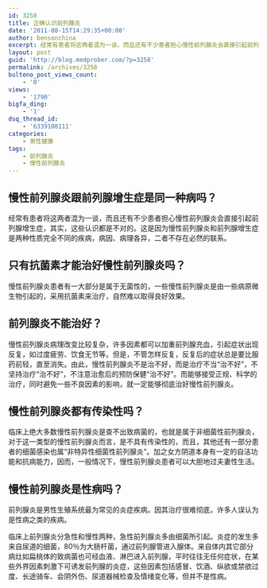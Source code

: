 ```yaml
---
id: 3258
title: 正确认识前列腺炎
date: '2011-08-15T14:29:35+00:00'
author: bensonchina
excerpt: 经常有患者将这两者混为一谈，而且还有不少患者担心慢性前列腺炎会直接引起前列腺增生症，其实，这些认识都是不对的。这是因为慢性前列腺炎和前列腺增生症是两种性质完全不同的疾病，病因、病理各异，二者不存在必然的联系。
layout: post
guid: 'http://blog.medprober.com/?p=3258'
permalink: /archives/3258
bulteno_post_views_count:
    - '0'
views:
    - '1790'
bigfa_ding:
    - '1'
dsq_thread_id:
    - '6339108111'
categories:
    - 男性健康
tags:
    - 前列腺炎
    - 慢性前列腺炎
---
```


## 慢性前列腺炎跟前列腺增生症是同一种病吗？

经常有患者将这两者混为一谈，而且还有不少患者担心慢性前列腺炎会直接引起前列腺增生症，其实，这些认识都是不对的。这是因为慢性前列腺炎和前列腺增生症是两种性质完全不同的疾病，病因、病理各异，二者不存在必然的联系。

## 只有抗菌素才能治好慢性前列腺炎吗？

慢性前列腺炎患者有一大部分是属于无菌性的，一些慢性前列腺炎是由一些病原微生物引起的，采用抗菌素来治疗，自然难以取得良好效果。

## 前列腺炎不能治好？

慢性前列腺炎病理改变比较复杂，许多因素都可以加重前列腺充血，引起症状出现反复，如过度疲劳、饮食无节等。但是，不管怎样反复，反复后的症状总是要比服药前轻，直至消失。由此，慢性前列腺炎不是治不好，而是治疗不当“治不好”，不坚持治疗“治不好”，不注意治愈后的预防保健“治不好”。而能够接受正规、科学的治疗，同时避免一些不良因素的影响，就一定能够彻底治好慢性前列腺炎。

## 慢性前列腺炎都有传染性吗？

临床上绝大多数慢性前列腺炎是查不出致病菌的，也就是属于非细菌性前列腺炎，对于这一类型的慢性前列腺炎而言，是不具有传染性的，而且，其他还有一部分患者的细菌感染也属“非特异性细菌性前列腺炎”。加之女方阴道本身有一定的自洁功能和抗病能力，因而，一般情况下，慢性前列腺炎患者可以大胆地过夫妻性生活。

## 慢性前列腺炎是性病吗？

前列腺炎是男性生殖系统最为常见的炎症疾病。因其治疗很难彻底，许多人误认为是性病之类的疾病。

临床上前列腺炎分急性和慢性两种，急性前列腺炎多由细菌所引起。炎症的发生多来自尿道的细菌，80％为大肠杆菌，通过前列腺管进入腺体。来自体内其它部分病灶如扁桃体的致病菌也可经血液、淋巴进入前列腺，平时往往无任何症状，在某些外界因素刺激下可诱发前列腺的炎症，这些因素包括感冒、饮酒、纵欲或禁欲过度、长途骑车、会阴外伤、尿道器械检查及情绪变化等，但并不是性病。